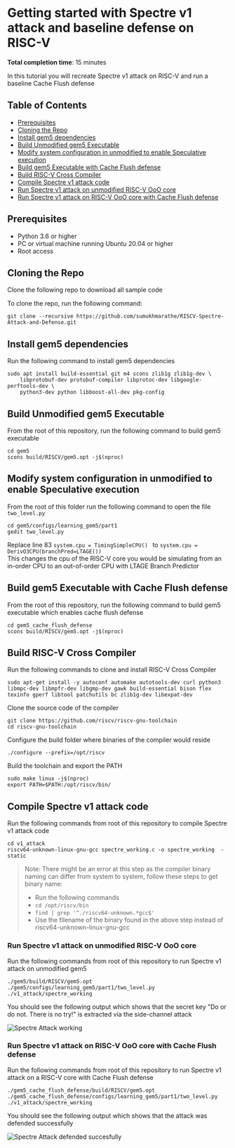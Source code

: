 # Getting started with Spectre v1 attack and baseline defense on RISC-V
**Total completion time**:  15 minutes

In this tutorial you will recreate Spectre v1 attack on RISC-V and run a baseline Cache Flush defense

## Table of Contents

* [Prerequisites](#prerequisites)
* [Cloning the Repo](#cloning-the-repo)
* [Install gem5 dependencies](#install-gem5-dependencies)
* [Build Unmodified gem5 Executable](#build-unmodified-gem5-executable)
* [Modify system configuration in unmodified to enable Speculative execution](#modify-system-configuration-in-unmodified-to-enable-speculative-execution)
* [Build gem5 Executable with Cache Flush defense](#build-gem5-executable-with-cache-flush-defense)
* [Build RISC-V Cross Compiler](#build-risc-v-cross-compiler)
* [Compile Spectre v1 attack code](#compile-spectre-v1-attack-code)
* [Run Spectre v1 attack on unmodified RISC-V OoO core](#run-spectre-v1-attack-on-unmodified-risc-v-ooo-core)
* [Run Spectre v1 attack on RISC-V OoO core with Cache Flush defense](#run-spectre-v1-attack-on-risc-v-ooo-core-with-cache-flush-defense)

## Prerequisites

* Python 3.6 or higher
* PC or virtual machine running Ubuntu 20.04 or higher
* Root access

## Cloning the Repo
Clone the following repo to download all sample code

To clone the repo, run the following command:

```shell
git clone --recursive https://github.com/sumukhmarathe/RISCV-Spectre-Attack-and-Defense.git
```

## Install gem5 dependencies
Run the following command to install gem5 dependencies

```shell
sudo apt install build-essential git m4 scons zlib1g zlib1g-dev \
    libprotobuf-dev protobuf-compiler libprotoc-dev libgoogle-perftools-dev \
    python3-dev python libboost-all-dev pkg-config
```

## Build Unmodified gem5 Executable
From the root of this repository, run the following command to build gem5 executable

```shell
cd gem5
scons build/RISCV/gem5.opt -j$(nproc)
```
## Modify system configuration in unmodified to enable Speculative execution
From the root of this folder run the following command to open the file `two_level.py`

```shell
cd gem5/configs/learning_gem5/part1
gedit two_level.py
```
Replace line 83 ```system.cpu = TimingSimpleCPU() ```  to  ``` system.cpu = DerivO3CPU(branchPred=LTAGE()) ``` \
This changes the cpu of the RISC-V core you would be simulating from an in-order CPU to an out-of-order CPU with LTAGE Branch Predictor


## Build gem5 Executable with Cache Flush defense
From the root of this repository, run the following command to build gem5 executable which enables cache flush defense

```shell
cd gem5_cache_flush_defense
scons build/RISCV/gem5.opt -j$(nproc)
```

## Build RISC-V Cross Compiler
Run the following commands to clone and install RISC-V Cross Compiler

```shell
sudo apt-get install -y autoconf automake autotools-dev curl python3 libmpc-dev libmpfr-dev libgmp-dev gawk build-essential bison flex texinfo gperf libtool patchutils bc zlib1g-dev libexpat-dev
```

Clone the source code of the compiler
```shell
git clone https://github.com/riscv/riscv-gnu-toolchain
cd riscv-gnu-toolchain
```

Configure the build folder where binaries of the compiler would reside
```shell
./configure --prefix=/opt/riscv
```

Build the toolchain and export the PATH
```shell
sudo make linux -j$(nproc)
export PATH=$PATH:/opt/riscv/bin/
```

## Compile Spectre v1 attack code
Run the following commands from root of this repository to compile Spectre v1 attack code

```shell
cd v1_attack
riscv64-unknown-linux-gnu-gcc spectre_working.c -o spectre_working  -static
```
> Note: There might be an error at this step as the compiler binary naming can differ from system to system, follow these steps to get binary name:
> * Run the following commands
> * ``` cd /opt/riscv/bin ```
> * ``` find | grep '^./riscv64-unknown.*gcc$' ```
> * Use the filename of the binary found in the above step instead of riscv64-unknown-linux-gnu-gcc

### Run Spectre v1 attack on unmodified RISC-V OoO core
Run the following commands from root of this repository to run Spectre v1 attack on unmodified gem5

```shell
./gem5/build/RISCV/gem5.opt ./gem5/configs/learning_gem5/part1/two_level.py ./v1_attack/spectre_working
```
You should see the following output which shows that the secret key "Do or do not. There is no try!" is extracted via the side-channel attack

![Spectre Attack working](docs/media/spectre_working.png)
### Run Spectre v1 attack on RISC-V OoO core with Cache Flush defense
Run the following commands from root of this repository to run Spectre v1 attack on a RISC-V core with Cache Flush defense

```shell
./gem5_cache_flush_defense/build/RISCV/gem5.opt ./gem5_cache_flush_defense/configs/learning_gem5/part1/two_level.py ./v1_attack/spectre_working
```

You should see the following output which shows that the attack was defended successfully

![Spectre Attack defended succesfully](docs/media/spectre_defense.png)
